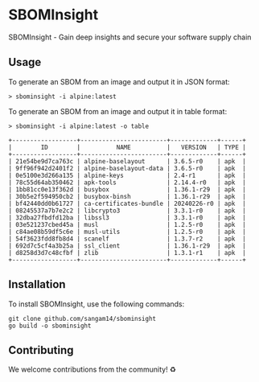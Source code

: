# SBOMInsight

SBOMInsight - Gain deep insights and secure your software supply chain 


## Usage 

To generate an SBOM from an image and output it in JSON format:
```
> sbominsight -i alpine:latest      
```
To generate an SBOM from an image and output it in table format:
```
> sbominsight -i alpine:latest -o table 

+------------------+------------------------+-------------+------+
|        ID        |          NAME          |   VERSION   | TYPE |
+------------------+------------------------+-------------+------+
| 21e54be9d7ca763c | alpine-baselayout      | 3.6.5-r0    | apk  |
| 9ff96f942d2401f2 | alpine-baselayout-data | 3.6.5-r0    | apk  |
| 0e5100e3d266a135 | alpine-keys            | 2.4-r1      | apk  |
| 78c55d64ab350462 | apk-tools              | 2.14.4-r0   | apk  |
| 1bb81cc0e13f362d | busybox                | 1.36.1-r29  | apk  |
| 30b5e2f594950cb2 | busybox-binsh          | 1.36.1-r29  | apk  |
| bf42440dd0b61727 | ca-certificates-bundle | 20240226-r0 | apk  |
| 08245537a7b7e2c2 | libcrypto3             | 3.3.1-r0    | apk  |
| 32dba27fbdfd12ba | libssl3                | 3.3.1-r0    | apk  |
| 03e521237cbed45a | musl                   | 1.2.5-r0    | apk  |
| c84ae08b59df5c6e | musl-utils             | 1.2.5-r0    | apk  |
| 54f3623fdd8fb8d4 | scanelf                | 1.3.7-r2    | apk  |
| 692d7c5cf4a3b25a | ssl_client             | 1.36.1-r29  | apk  |
| d8258d3d7c48cfbf | zlib                   | 1.3.1-r1    | apk  |
+------------------+------------------------+-------------+------+
```

## Installation

To install SBOMInsight, use the following commands:

```
git clone github.com/sangam14/sbominsight
go build -o sbominsight
```

## Contributing

We welcome contributions from the community! ♻️ 
